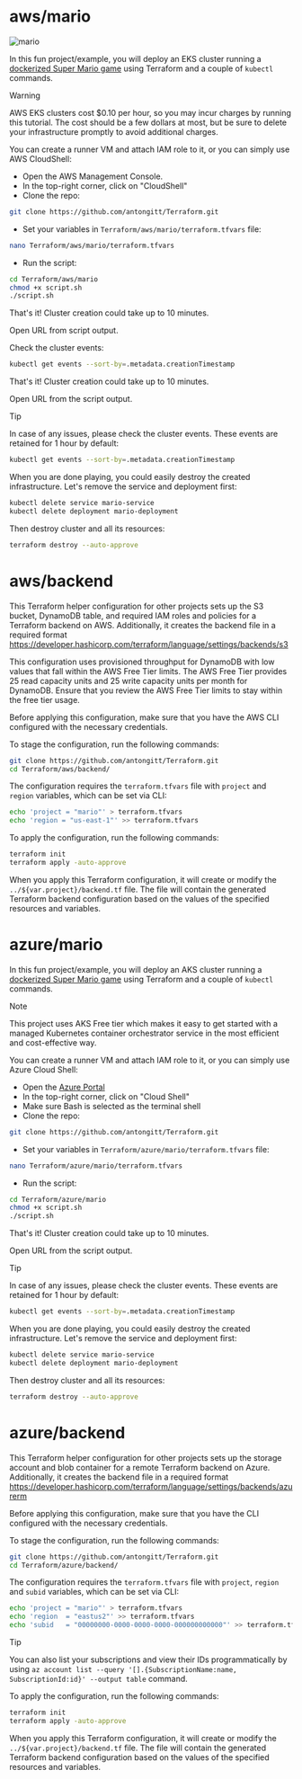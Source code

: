 # aws/mario
![mario](https://github.com/antongitt/Terraform/assets/91033128/d59dcc9c-1f2d-45fe-9d18-574e5818cd23)

In this fun project/example, you will deploy an EKS cluster running a [dockerized Super Mario game](https://github.com/kaminskypavel/supermario-docker) using Terraform and a couple of ```kubectl``` commands.

> [!WARNING]
> AWS EKS clusters cost $0.10 per hour, so you may incur charges by running this tutorial. The cost should be a few dollars at most, but be sure to delete your infrastructure promptly to avoid additional charges.

You can create a runner VM and attach IAM role to it, or you can simply use AWS CloudShell:
- Open the AWS Management Console.
- In the top-right corner, click on "CloudShell"
- Clone the repo:
```bash
git clone https://github.com/antongitt/Terraform.git
```
- Set your variables in ```Terraform/aws/mario/terraform.tfvars``` file:
```bash
nano Terraform/aws/mario/terraform.tfvars
```
- Run the script:
```bash
cd Terraform/aws/mario
chmod +x script.sh
./script.sh
```

That's it! Cluster creation could take up to 10 minutes.

Open URL from script output.

Check the cluster events:
```bash
kubectl get events --sort-by=.metadata.creationTimestamp
```

That's it! Cluster creation could take up to 10 minutes.

Open URL from the script output.

> [!TIP]
> In case of any issues, please check the cluster events. These events are retained for 1 hour by default:
> ```bash
> kubectl get events --sort-by=.metadata.creationTimestamp
> ```

When you are done playing, you could easily destroy the created infrastructure. Let's remove the service and deployment first:
```bash
kubectl delete service mario-service
kubectl delete deployment mario-deployment
```
Then destroy cluster and all its resources:
```bash
terraform destroy --auto-approve
```

# aws/backend
This Terraform helper configuration for other projects sets up the S3 bucket, DynamoDB table, and required IAM roles and policies for a Terraform backend on AWS. Additionally, it creates the backend file in a required format https://developer.hashicorp.com/terraform/language/settings/backends/s3

This configuration uses provisioned throughput for DynamoDB with low values that fall within the AWS Free Tier limits. The AWS Free Tier provides 25 read capacity units and 25 write capacity units per month for DynamoDB. Ensure that you review the AWS Free Tier limits to stay within the free tier usage.

Before applying this configuration, make sure that you have the AWS CLI configured with the necessary credentials.

To stage the configuration, run the following commands:
```bash
git clone https://github.com/antongitt/Terraform.git
cd Terraform/aws/backend/
```

The configuration requires the ```terraform.tfvars``` file with ```project``` and ```region``` variables, which can be set via CLI:
```bash
echo 'project = "mario"' > terraform.tfvars
echo 'region = "us-east-1"' >> terraform.tfvars
```

To apply the configuration, run the following commands:
```bash
terraform init
terraform apply -auto-approve
```
When you apply this Terraform configuration, it will create or modify the ```../${var.project}/backend.tf``` file. The file will contain the generated Terraform backend configuration based on the values of the specified resources and variables.


# azure/mario
In this fun project/example, you will deploy an AKS cluster running a [dockerized Super Mario game](https://github.com/kaminskypavel/supermario-docker) using Terraform and a couple of ```kubectl``` commands.

> [!NOTE]
> This project uses AKS Free tier which makes it easy to get started with a managed Kubernetes container orchestrator service in the most efficient and cost-effective way.

You can create a runner VM and attach IAM role to it, or you can simply use Azure Cloud Shell:
- Open the [Azure Portal](https://portal.azure.com/)
- In the top-right corner, click on "Cloud Shell"
- Make sure Bash is selected as the terminal shell
- Clone the repo:
```bash
git clone https://github.com/antongitt/Terraform.git
```
- Set your variables in ```Terraform/azure/mario/terraform.tfvars``` file:
```bash
nano Terraform/azure/mario/terraform.tfvars
```
- Run the script:
```bash
cd Terraform/azure/mario
chmod +x script.sh
./script.sh
```

That's it! Cluster creation could take up to 10 minutes.

Open URL from the script output.

> [!TIP]
> In case of any issues, please check the cluster events. These events are retained for 1 hour by default:
> ```bash
> kubectl get events --sort-by=.metadata.creationTimestamp
> ```

When you are done playing, you could easily destroy the created infrastructure. Let's remove the service and deployment first:
```bash
kubectl delete service mario-service
kubectl delete deployment mario-deployment
```
Then destroy cluster and all its resources:
```bash
terraform destroy --auto-approve
```

# azure/backend
This Terraform helper configuration for other projects sets up the storage account and blob container for a remote Terraform backend on Azure. Additionally, it creates the backend file in a required format https://developer.hashicorp.com/terraform/language/settings/backends/azurerm

Before applying this configuration, make sure that you have the CLI configured with the necessary credentials.

To stage the configuration, run the following commands:
```bash
git clone https://github.com/antongitt/Terraform.git
cd Terraform/azure/backend/
```

The configuration requires the ```terraform.tfvars``` file with ```project```, ```region``` and ```subid``` variables, which can be set via CLI:
```bash
echo 'project = "mario"' > terraform.tfvars
echo 'region  = "eastus2"' >> terraform.tfvars
echo 'subid   = "00000000-0000-0000-0000-000000000000"' >> terraform.tfvars
```
> [!TIP]
> You can also list your subscriptions and view their IDs programmatically by using ```az account list --query '[].{SubscriptionName:name, SubscriptionId:id}' --output table``` command.

To apply the configuration, run the following commands:
```bash
terraform init
terraform apply -auto-approve
```
When you apply this Terraform configuration, it will create or modify the ```../${var.project}/backend.tf``` file. The file will contain the generated Terraform backend configuration based on the values of the specified resources and variables.